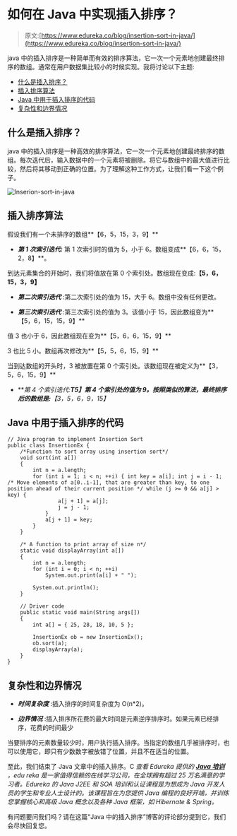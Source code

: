 # 如何在 Java 中实现插入排序？

> 原文:[https://www.edureka.co/blog/insertion-sort-in-java/](https://www.edureka.co/blog/insertion-sort-in-java/)

java 中的插入排序是一种简单而有效的排序算法，它一次一个元素地创建最终排序的数组。通常在用户数据集比较小的时候实现。我将讨论以下主题:

*   [什么是插入排序？](#what)
*   [插入排序算法](#algo)
*   [Java 中用于插入排序的代码](#code)
*   [复杂性和边界情况](#complexity)

## **什么是插入排序？**

java 中的插入排序是一种高效的排序算法，它一次一个元素地创建最终排序的数组。每次迭代后，输入数据中的一个元素将被删除。将它与数组中的最大值进行比较，然后将其移动到正确的位置。为了理解这种工作方式，让我们看一下这个例子。

![Inserion-sort-in-java](../Images/e0f03640275260d3518fac400f714a24.png)

## **插入排序算法**

假设我们有一个未排序的数组**【6，5，15，3，9】**

*   ***第 1 次索引迭代:*** 第 1 次索引时的值为 5，小于 6。数组变成**【6，6，15，2，8】**。

到达元素集合的开始时，我们将值放在第 0 个索引处。数组现在变成:**【5，6，15，3，9】**

*   ***第二次索引迭代*** :第二次索引处的值为 15，大于 6。数组中没有任何更改。

*   ***第三次索引迭代*** :第三次索引处的值为 3。该值小于 15，因此数组变为**【5，6，15，15，9】**

值 3 也小于 6，因此数组现在变为**【5，6，6，15，9】**

3 也比 5 小。数组再次修改为**【5，5，6，15，9】**

当到达数组的开头时，3 被放置在第 0 个索引处。该数组现在被定义为**【3，5，6，15，9】**

*   ***第 4 个索引迭代:***T5】第 4 个索引处的值为 9。按照类似的算法，最终排序后的数组是:**【3，5，6，9，15】**

## **Java 中用于插入排序的代码**

```
// Java program to implement Insertion Sort
public class InsertionEx { 
	/*Function to sort array using insertion sort*/
	void sort(int a[]) 
	{ 
		int n = a.length; 
		for (int i = 1; i < n; ++i) { int key = a[i]; int j = i - 1; /* Move elements of a[0..i-1], that are greater than key, to one position ahead of their current position */ while (j >= 0 && a[j] > key) { 
				a[j + 1] = a[j]; 
				j = j - 1; 
			} 
			a[j + 1] = key; 
		} 
	} 

	/* A function to print array of size n*/
	static void displayArray(int a[]) 
	{ 
		int n = a.length; 
		for (int i = 0; i < n; ++i) 
			System.out.print(a[i] + " "); 

		System.out.println(); 
	} 

	// Driver code 
	public static void main(String args[]) 
	{ 
		int a[] = { 25, 28, 18, 10, 5 }; 

		InsertionEx ob = new InsertionEx(); 
		ob.sort(a); 
		displayArray(a); 
	} 
}
```

## **复杂性和边界情况**

*   ***时间复杂度*** :插入排序的时间复杂度为 O(n*2)。

*   ***边界情况*** :插入排序所花费的最大时间是元素逆序排序时。如果元素已经排序，花费的时间最少

当要排序的元素数量较少时，用户执行插入排序。当指定的数组几乎被排序时，也可以使用它，即只有少数数字被放错了位置，并且不在适当的位置。

至此，我们结束了 Java 文章中的插入排序。C *查看 Edureka 提供的  [**Java 培训**](https://www.edureka.co/java-j2ee-soa-training)* *，edu reka 是一家值得信赖的在线学习公司，在全球拥有超过 25 万名满意的学习者。Edureka 的 Java J2EE 和 SOA 培训和认证课程是为想成为 Java 开发人员的学生和专业人士设计的。该课程旨在为您提供 Java 编程的良好开端，并训练您掌握核心和高级 Java 概念以及各种 Java 框架，如 Hibernate & Spring。*

有问题要问我们吗？请在这篇“Java 中的插入排序”博客的评论部分提到它，我们会尽快回复您。